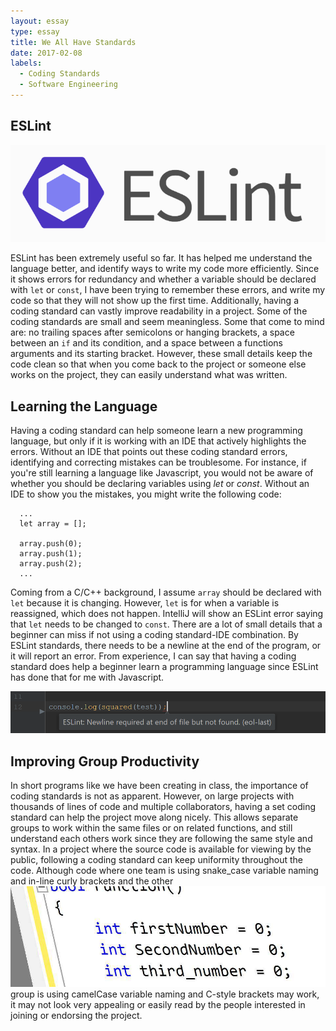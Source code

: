 ```yaml
---
layout: essay
type: essay
title: We All Have Standards
date: 2017-02-08
labels:
  - Coding Standards
  - Software Engineering
---
```


## ESLint

<img class="ui medium right rounded floated image" src="/images/coding_standards-eslint.png">

ESLint has been extremely useful so far. It has helped me understand the language better, and identify ways to write my code more efficiently. Since it shows errors for redundancy and whether a variable should be declared with `let` or `const`, I have been trying to remember these errors, and write my code so that they will not show up the first time. Additionally, having a coding standard can vastly improve readability in a project. Some of the coding standards are small and seem meaningless. Some that come to mind are: no trailing spaces after semicolons or hanging brackets, a space between an `if` and its condition, and a space between a functions arguments and its starting bracket. However, these small details keep the code clean so that when you come back to the project or someone else works on the project, they can easily understand what was written.

## Learning the Language

Having a coding standard can help someone learn a new programming language, but only if it is working with an IDE that actively highlights the errors. Without an IDE that points out these coding standard errors, identifying and correcting mistakes can be troublesome. For instance, if you're still learning a language like Javascript, you would not be aware of whether you should be declaring variables using _let_ or _const_. Without an IDE to show you the mistakes, you might write the following code:
```    
  ...
  let array = [];
     
  array.push(0);
  array.push(1);
  array.push(2);
  ...
```
Coming from a C/C++ background, I assume `array` should be declared with `let` because it is changing. However, `let` is for when a variable is reassigned, which does not happen. IntelliJ will show an ESLint error saying that `let` needs to be changed to `const`. There are a lot of small details that a beginner can miss if not using a coding standard-IDE combination. By ESLint standards, there needs to be a newline at the end of the program, or it will report an error. From experience, I can say that having a coding standard does help a beginner learn a programming language since ESLint has done that for me with Javascript.

<center>
<img class="ui large rounded image" src="/images/coding_standards-newline.png">
</center>

## Improving Group Productivity

In short programs like we have been creating in class, the importance of coding standards is not as apparent. However, on large projects with thousands of lines of code and multiple collaborators, having a set coding standard can help the project move along nicely. This allows separate groups to work within the same files or on related functions, and still understand each others work since they are following the same style and syntax. In a project where the source code is available for viewing by the public, following a coding standard can keep uniformity throughout the code. Although code where one team is using snake_case variable naming and in-line curly brackets and the other
<img class="ui medium right rounded floated image" src="/images/coding_standards-naming.png">
group is using camelCase variable naming and C-style brackets may work, it may not look very appealing or easily read by the people interested in joining or endorsing the project. 
